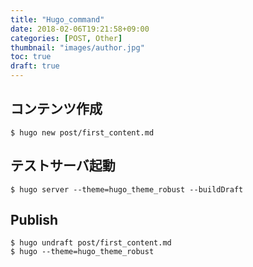 ```yaml
---
title: "Hugo_command"
date: 2018-02-06T19:21:58+09:00
categories: [POST, Other]
thumbnail: "images/author.jpg" 
toc: true 
draft: true
---
```



## コンテンツ作成
```
$ hugo new post/first_content.md
```

## テストサーバ起動
```
$ hugo server --theme=hugo_theme_robust --buildDraft
```

## Publish
```
$ hugo undraft post/first_content.md
$ hugo --theme=hugo_theme_robust
```


